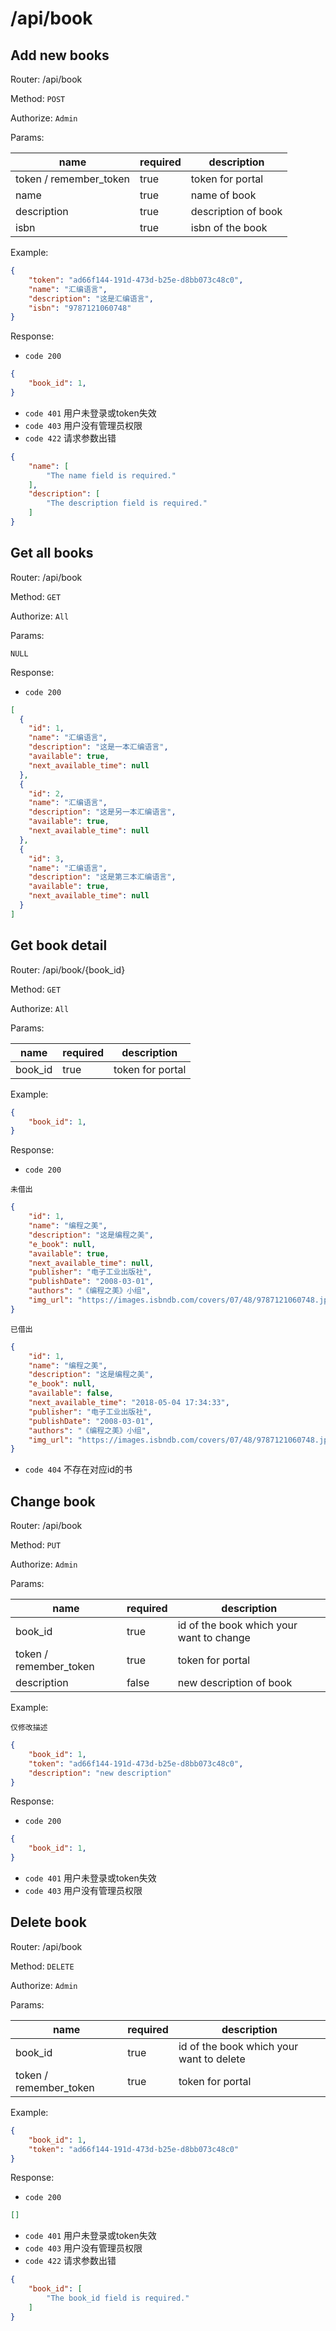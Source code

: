 # /api/book

## Add new books

Router: /api/book

Method: `POST`

Authorize: `Admin`

Params:

name | required | description
--- | --- | ---
token / remember_token | true | token for portal
name | true | name of book
description | true | description of book
isbn | true | isbn of the book

Example:

```json
{
    "token": "ad66f144-191d-473d-b25e-d8bb073c48c0",
    "name": "汇编语言",
    "description": "这是汇编语言",
    "isbn": "9787121060748"
}
```

Response:

- `code 200`

```json
{
    "book_id": 1,
}
```

- `code 401`    用户未登录或token失效
- `code 403`    用户没有管理员权限
- `code 422`    请求参数出错

```json
{
    "name": [
        "The name field is required."
    ],
    "description": [
        "The description field is required."
    ]
}
```

## Get all books

Router: /api/book

Method: `GET`

Authorize: `All`

Params:

`NULL`

Response:

- `code 200`

```json
[
  {
    "id": 1,
    "name": "汇编语言",
    "description": "这是一本汇编语言",
    "available": true,
    "next_available_time": null
  },
  {
    "id": 2,
    "name": "汇编语言",
    "description": "这是另一本汇编语言",
    "available": true,
    "next_available_time": null
  },
  {
    "id": 3,
    "name": "汇编语言",
    "description": "这是第三本汇编语言",
    "available": true,
    "next_available_time": null
  }
]
```

## Get book detail

Router: /api/book/{book_id}

Method: `GET`

Authorize: `All`

Params:

name | required | description
--- | --- | ---
book_id | true | token for portal

Example:

```json
{
    "book_id": 1,
}
```

Response:

- `code 200`

`未借出`

```json
{
    "id": 1,
    "name": "编程之美",
    "description": "这是编程之美",
    "e_book": null,
    "available": true,
    "next_available_time": null,
    "publisher": "电子工业出版社",
    "publishDate": "2008-03-01",
    "authors": "《编程之美》小组",
    "img_url": "https://images.isbndb.com/covers/07/48/9787121060748.jpg"
}
```

`已借出`

```json
{
    "id": 1,
    "name": "编程之美",
    "description": "这是编程之美",
    "e_book": null,
    "available": false,
    "next_available_time": "2018-05-04 17:34:33",
    "publisher": "电子工业出版社",
    "publishDate": "2008-03-01",
    "authors": "《编程之美》小组",
    "img_url": "https://images.isbndb.com/covers/07/48/9787121060748.jpg"
}
```

- `code 404`    不存在对应id的书


## Change book

Router: /api/book

Method: `PUT`

Authorize: `Admin`

Params:

name | required | description
--- | --- | ---
book_id | true | id of the book which your want to change
token / remember_token | true | token for portal
description | false | new description of book

Example:

`仅修改描述`

```json
{
    "book_id": 1,
    "token": "ad66f144-191d-473d-b25e-d8bb073c48c0",
    "description": "new description"
}
```

Response:

- `code 200`

```json
{
    "book_id": 1,
}
```

- `code 401`    用户未登录或token失效
- `code 403`    用户没有管理员权限

## Delete book

Router: /api/book

Method: `DELETE`

Authorize: `Admin`

Params:

name | required | description
--- | --- | ---
book_id | true | id of the book which your want to delete
token / remember_token | true | token for portal

Example:

```json
{
    "book_id": 1,
    "token": "ad66f144-191d-473d-b25e-d8bb073c48c0"
}
```

Response:

- `code 200`

```json
[]
```

- `code 401`    用户未登录或token失效
- `code 403`    用户没有管理员权限
- `code 422`    请求参数出错

```json
{
    "book_id": [
        "The book_id field is required."
    ]
}
```